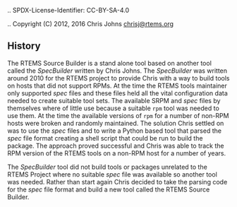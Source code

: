 .. SPDX-License-Identifier: CC-BY-SA-4.0

.. Copyright (C) 2012, 2016 Chris Johns <chrisj@rtems.org>


History
-------

The RTEMS Source Builder is a stand alone tool based on another tool called the
*SpecBuilder* written by Chris Johns. The *SpecBuilder* was written around 2010
for the RTEMS project to provide Chris with a way to build tools on hosts that
did not support RPMs. At the time the RTEMS tools maintainer only supported
*spec* files and these files held all the vital configuration data needed to
create suitable tool sets. The available SRPM and *spec* files by themselves
where of little use because a suitable ``rpm`` tool was needed to use them. At
the time the available versions of ``rpm`` for a number of non-RPM hosts were
broken and randomly maintained. The solution Chris settled on was to use the
*spec* files and to write a Python based tool that parsed the *spec* file
format creating a shell script that could be run to build the package. The
approach proved successful and Chris was able to track the RPM version of the
RTEMS tools on a non-RPM host for a number of years.

The *SpecBuilder* tool did not build tools or packages unrelated to the RTEMS
Project where no suitable *spec* file was available so another tool was
needed. Rather than start again Chris decided to take the parsing code for the
*spec* file format and build a new tool called the RTEMS Source Builder.
